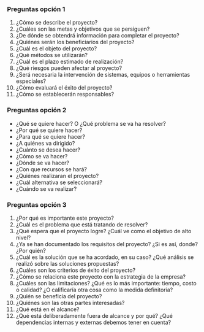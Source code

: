 ### Preguntas opción 1

1. ¿Cómo se describe el proyecto? 
2. ¿Cuáles son las metas y objetivos que se persiguen? 
3. ¿De dónde se obtendrá información para completar el proyecto? 
4. ¿Quiénes serán los beneficiarios del proyecto? 
5. ¿Cuál es el objeto del proyecto? 
6. ¿Qué métodos se utilizarán? 
7. ¿Cuál es el plazo estimado de realización? 
8. ¿Qué riesgos pueden afectar al proyecto?
9. ¿Será necesaria la intervención de sistemas, equipos o herramientas especiales? 
10. ¿Cómo evaluará el éxito del proyecto? 
11. ¿Cómo se establecerán responsables? 

### Preguntas opción 2

-  ¿Qué se quiere hacer? O ¿Qué problema se va ha resolver?
- ¿Por qué se quiere hacer?
- ¿Para qué se quiere hacer?
- ¿A quiénes va dirigido?
- ¿Cuánto se desea hacer?
- ¿Cómo se va hacer?
- ¿Dónde se va hacer?
- ¿Con que recursos se hará?
- ¿Quiénes realizaran el proyecto?
- ¿Cuál alternativa se seleccionará?
- ¿Cuándo se va realizar?

### Preguntas opción 3

1. ¿Por qué es importante este proyecto?
2. ¿Cuál es el problema que está tratando de resolver?
3. ¿Qué espera que el proyecto logre? ¿Cuál ve como el objetivo de alto nivel?
4. ¿Ya se han documentado los requisitos del proyecto? ¿Si es así, donde? ¿Por quién?
5. ¿Cuál es la solución que se ha acordado, en su caso? ¿Qué análisis se realizó sobre las soluciones propuestas?
6. ¿Cuáles son los criterios de éxito del proyecto? 
7. ¿Cómo se relaciona este proyecto con la estrategia de la empresa?
8. ¿Cuáles son las limitaciones? ¿Qué es lo más importante: tiempo, costo o calidad? ¿O calificaría otra cosa como la medida definitoria?
9. ¿Quién se beneficia del proyecto?
10. ¿Quiénes son las otras partes interesadas?
11. ¿Qué está en el alcance?
12. ¿Qué está deliberadamente fuera de alcance y por qué? ¿Qué dependencias internas y externas debemos tener en cuenta?

